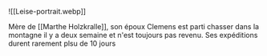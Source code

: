 ![[Leise-portrait.webp]]

Mère de [[Marthe Holzkralle]], son époux Clemens est parti chasser dans la montagne il y a deux semaine et n'est toujours pas revenu. Ses expéditions durent rarement plsu de 10 jours